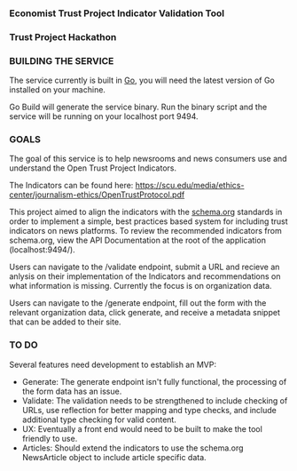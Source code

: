 ### Economist Trust Project Indicator Validation Tool
### Trust Project Hackathon

### BUILDING THE SERVICE

The service currently is built in [Go](https://golang.org/dl/), you will need the latest version of Go installed on your machine.

Go Build will generate the service binary. Run the binary script and the service will be running on your localhost port 9494.

### GOALS

The goal of this service is to help newsrooms and news consumers use and understand the Open Trust Project Indicators.

The Indicators can be found here: https://scu.edu/media/ethics-center/journalism-ethics/OpenTrustProtocol.pdf

This project aimed to align the indicators with the [schema.org](http://schema.org/Organization) standards in order to implement a simple, best practices based system for including trust indicators on news platforms. To review the recommended indicators from schema.org, view the API Documentation at the root of the application (localhost:9494/).

Users can navigate to the /validate endpoint, submit a URL and recieve an anlysis on their implementation of the Indicators and recommendations on what information is missing. Currently the focus is on organization data.

Users can navigate to the /generate endpoint, fill out the form with the relevant organization data, click generate, and receive a metadata snippet that can be added to their site.

### TO DO

Several features need development to establish an MVP:

* Generate: The generate endpoint isn't fully functional, the processing of the form data has an issue.
* Validate: The validation needs to be strengthened to include checking of URLs, use reflection for better mapping and type checks, and include additional type checking for valid content.
* UX: Eventually a front end would need to be built to make the tool friendly to use.
* Articles: Should extend the indicators to use the schema.org NewsArticle object to include article specific data.
